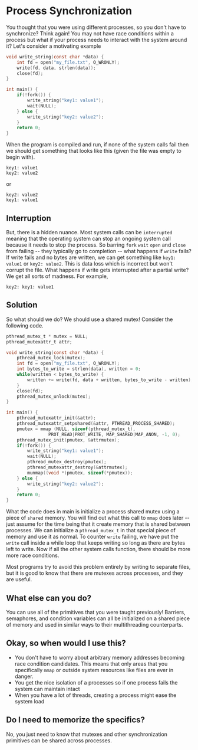 # Process Synchronization

You thought that you were using different processes, so you don't have to synchronize? Think again! You may not have race conditions within a process but what if your process needs to interact with the system around it? Let's consider a motivating example

```C
void write_string(const char *data) {
    int fd = open("my_file.txt", O_WRONLY);
    write(fd, data, strlen(data));
    close(fd);
}

int main() {
    if(!fork()) {
        write_string("key1: value1");
        wait(NULL);
    } else {
        write_string("key2: value2");
    }
    return 0;
}
```

When the program is compiled and run, if none of the system calls fail then we should get something that looks like this (given the file was empty to begin with).
```
key1: value1
key2: value2
```

or

```
key2: value2
key1: value1
```

## Interruption

But, there is a hidden nuance. Most system calls can be `interrupted` meaning that the operating system can stop an ongoing system call because it needs to stop the process. So barring `fork` `wait` `open` and `close` from failing -- they typically go to completion -- what happens if `write` fails? If write fails and no bytes are written, we can get something like `key1: value1` or `key2: value2`. This is data loss which is incorrect but won't corrupt the file. What happens if write gets interrupted after a partial write? We get all sorts of madness. For example,

```
key2: key1: value1
```

## Solution

So what should we do? We should use a shared mutex! Consider the following code.
```C
pthread_mutex_t * mutex = NULL;
pthread_mutexattr_t attr;

void write_string(const char *data) {
    pthread_mutex_lock(mutex);
    int fd = open("my_file.txt", O_WRONLY);
    int bytes_to_write = strlen(data), written = 0;
    while(written < bytes_to_write) {
        written += write(fd, data + written, bytes_to_write - written);
    }
    close(fd);
    pthread_mutex_unlock(mutex);
}

int main() {
    pthread_mutexattr_init(&attr);
    pthread_mutexattr_setpshared(&attr, PTHREAD_PROCESS_SHARED);
    pmutex = mmap (NULL, sizeof(pthread_mutex_t), 
                PROT_READ|PROT_WRITE, MAP_SHARED|MAP_ANON, -1, 0);
    pthread_mutex_init(pmutex, &attrmutex);
    if(!fork()) {
        write_string("key1: value1");
        wait(NULL);
        pthread_mutex_destroy(pmutex);
        pthread_mutexattr_destroy(&attrmutex); 
        munmap((void *)pmutex, sizeof(*pmutex));
    } else {
        write_string("key2: value2");
    }
    return 0;
}
```

What the code does in main is initialize a process shared mutex using a piece of `shared` memory. You will find out what this call to `mmap` does later -- just assume for the time being that it create memory that is shared between processes. We can initialize a `pthread_mutex_t` in that special piece of memory and use it as normal. To counter `write` failing, we have put the `write` call inside a while loop that keeps writing so long as there are bytes left to write. Now if all the other system calls function, there should be more more race conditions.

Most programs try to avoid this problem entirely by writing to separate files, but it is good to know that there are mutexes across processes, and they are useful.

## What else can you do?

You can use all of the primitives that you were taught previously! Barriers, semaphores, and condition variables can all be initialized on a shared piece of memory and used in similar ways to their multithreading counterparts.

## Okay, so when would I use this?

* You don't have to worry about arbitrary memory addresses becoming race condition candidates. This means that only areas that you specifically `mmap` or outside system resources like files are ever in danger.
* You get the nice isolation of a processes so if one process fails the system can maintain intact
* When you have a lot of threads, creating a process might ease the system load

## Do I need to memorize the specifics?

No, you just need to know that mutexes and other synchronization primitives can be shared across processes.
